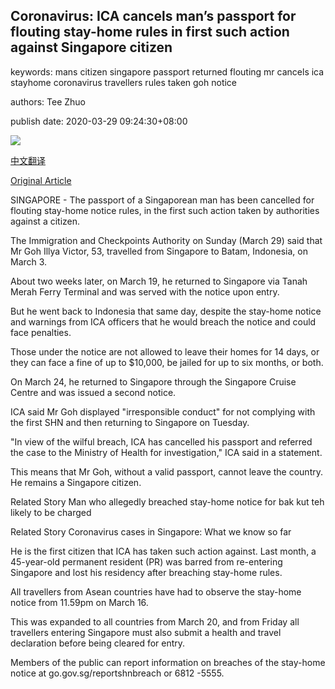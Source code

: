 ## Coronavirus: ICA cancels man’s passport for flouting stay-home rules in first such action against Singapore citizen

keywords: mans citizen singapore passport returned flouting mr cancels ica stayhome coronavirus travellers rules taken goh notice

authors: Tee Zhuo

publish date: 2020-03-29 09:24:30+08:00

![](https://www.straitstimes.com/sites/default/files/styles/x_large/public/articles/2020/03/29/wh-singaporeimmegratiioncollage-290320.jpg?itok=rD8PWRxj)

[中文翻译](Coronavirus%3A%20ICA%20cancels%20man%E2%80%99s%20passport%20for%20flouting%20stay-home%20rules%20in%20first%20such%20action%20against%20Singapore%20citizen_zh.md)

[Original Article](https://www.straitstimes.com/singapore/courts-crime/coronavirus-ica-cancels-singaporeans-passport-for-flouting-stay-home-rules)

SINGAPORE - The passport of a Singaporean man has been cancelled for flouting stay-home notice rules, in the first such action taken by authorities against a citizen.

The Immigration and Checkpoints Authority on Sunday (March 29) said that Mr Goh Illya Victor, 53, travelled from Singapore to Batam, Indonesia, on March 3.

About two weeks later, on March 19, he returned to Singapore via Tanah Merah Ferry Terminal and was served with the notice upon entry.

But he went back to Indonesia that same day, despite the stay-home notice and warnings from ICA officers that he would breach the notice and could face penalties.

Those under the notice are not allowed to leave their homes for 14 days, or they can face a fine of up to $10,000, be jailed for up to six months, or both.

On March 24, he returned to Singapore through the Singapore Cruise Centre and was issued a second notice.

ICA said Mr Goh displayed "irresponsible conduct" for not complying with the first SHN and then returning to Singapore on Tuesday.

"In view of the wilful breach, ICA has cancelled his passport and referred the case to the Ministry of Health for investigation," ICA said in a statement.

This means that Mr Goh, without a valid passport, cannot leave the country. He remains a Singapore citizen.

Related Story Man who allegedly breached stay-home notice for bak kut teh likely to be charged

Related Story Coronavirus cases in Singapore: What we know so far

He is the first citizen that ICA has taken such action against. Last month, a 45-year-old permanent resident (PR) was barred from re-entering Singapore and lost his residency after breaching stay-home rules.

All travellers from Asean countries have had to observe the stay-home notice from 11.59pm on March 16.

This was expanded to all countries from March 20, and from Friday all travellers entering Singapore must also submit a health and travel declaration before being cleared for entry.

Members of the public can report information on breaches of the stay-home notice at go.gov.sg/reportshnbreach or 6812 -5555.